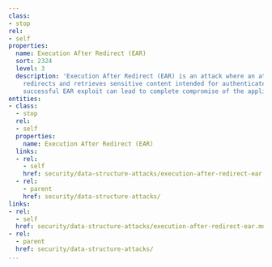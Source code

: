 ```yaml
---
class:
- stop
rel:
- self
properties:
  name: Execution After Redirect (EAR)
  sort: 2324
  level: 3
  description: 'Execution After Redirect (EAR) is an attack where an attacker ignores
    redirects and retrieves sensitive content intended for authenticated users. A
    successful EAR exploit can lead to complete compromise of the application. '
entities:
- class:
  - stop
  rel:
  - self
  properties:
    name: Execution After Redirect (EAR)
  links:
  - rel:
    - self
    href: security/data-structure-attacks/execution-after-redirect-ear.md
  - rel:
    - parent
    href: security/data-structure-attacks/
links:
- rel:
  - self
  href: security/data-structure-attacks/execution-after-redirect-ear.md
- rel:
  - parent
  href: security/data-structure-attacks/
...
```

